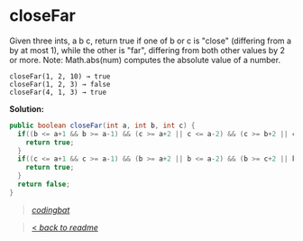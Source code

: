# closeFar

Given three ints, a b c, return true if one of b or c is "close" (differing from a by at most 1), while the other is "far", differing from both other values by 2 or more. Note: Math.abs(num) computes the absolute value of a number.

```
closeFar(1, 2, 10) → true
closeFar(1, 2, 3) → false
closeFar(4, 1, 3) → true
```

**Solution:**

```java
public boolean closeFar(int a, int b, int c) {
  if((b <= a+1 && b >= a-1) && (c >= a+2 || c <= a-2) && (c >= b+2 || c <= b-2)){
    return true;
  }
  if((c <= a+1 && c >= a-1) && (b >= a+2 || b <= a-2) && (b >= c+2 || b <= c-2)){
    return true;
  }
  return false;
}
```

> _[codingbat](http://codingbat.com/prob/p138990)_

> [< _back to readme_](FINDREPLACEREADME)